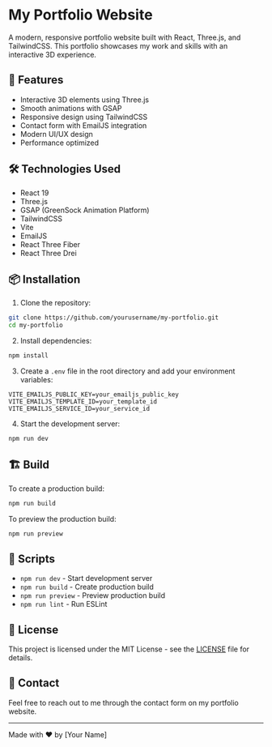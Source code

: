 # My Portfolio Website

A modern, responsive portfolio website built with React, Three.js, and TailwindCSS. This portfolio showcases my work and skills with an interactive 3D experience.

## 🚀 Features

- Interactive 3D elements using Three.js
- Smooth animations with GSAP
- Responsive design using TailwindCSS
- Contact form with EmailJS integration
- Modern UI/UX design
- Performance optimized

## 🛠️ Technologies Used

- React 19
- Three.js
- GSAP (GreenSock Animation Platform)
- TailwindCSS
- Vite
- EmailJS
- React Three Fiber
- React Three Drei

## 📦 Installation

1. Clone the repository:
```bash
git clone https://github.com/yourusername/my-portfolio.git
cd my-portfolio
```

2. Install dependencies:
```bash
npm install
```

3. Create a `.env` file in the root directory and add your environment variables:
```env
VITE_EMAILJS_PUBLIC_KEY=your_emailjs_public_key
VITE_EMAILJS_TEMPLATE_ID=your_template_id
VITE_EMAILJS_SERVICE_ID=your_service_id
```

4. Start the development server:
```bash
npm run dev
```

## 🏗️ Build

To create a production build:

```bash
npm run build
```

To preview the production build:

```bash
npm run preview
```

## 📝 Scripts

- `npm run dev` - Start development server
- `npm run build` - Create production build
- `npm run preview` - Preview production build
- `npm run lint` - Run ESLint

## 📄 License

This project is licensed under the MIT License - see the [LICENSE](LICENSE) file for details.

## 🤝 Contact

Feel free to reach out to me through the contact form on my portfolio website.

---

Made with ❤️ by [Your Name]
